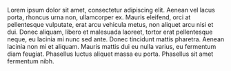 Lorem ipsum dolor sit amet, consectetur adipiscing elit. Aenean vel lacus porta, rhoncus urna non, ullamcorper ex. Mauris eleifend, orci at pellentesque vulputate, erat arcu vehicula metus, non aliquet arcu nisi et dui. Donec aliquam, libero et malesuada laoreet, tortor erat pellentesque neque, eu lacinia mi nunc sed ante. Donec tincidunt mattis pharetra. Aenean lacinia non mi et aliquam. Mauris mattis dui eu nulla varius, eu fermentum diam feugiat. Phasellus luctus aliquet massa eu porta. Phasellus sit amet fermentum nibh.